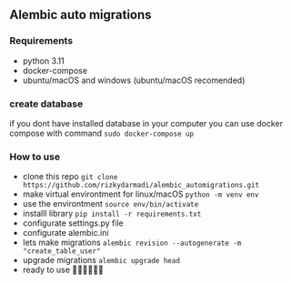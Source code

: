 ## Alembic auto migrations

### Requirements

- python 3.11
- docker-compose
- ubuntu/macOS and windows (ubuntu/macOS recomended)

### create database

if you dont have installed database in your computer you can use docker compose with command `sudo docker-compose up`

### How to use

- clone this repo `git clone https://github.com/rizkydarmadi/alembic_automigrations.git`
- make virtual environtment for linux/macOS `python -m venv env`
- use the environtment `source env/bin/activate`
- installl library `pip install -r requirements.txt`
- configurate settings.py file
- configurate alembic.ini
- lets make migrations `alembic revision --autogenerate -m "create_table_user"`
- upgrade migrations `alembic upgrade head`
- ready to use 🚀🚀🚀🚀🚀🚀

